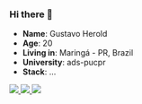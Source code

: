 ### Hi there 👋

 * **Name**: Gustavo Herold
 * **Age**: 20
 * **Living in**: Maringá - PR, Brazil
 * **University**: ads-pucpr
 * **Stack**: ...

<div>
    <a target='_blank' href="https://twitch.tv/zuko7">
        <img src="https://img.shields.io/badge/Twitch-9146FF?style=for-the-badge&logo=twitch&logoColor=white">
    </a>
    <a target='_blank' href="https://twitter.com/zukohe4rt">
        <img src="https://img.shields.io/badge/Twitter-1DA1F2?style=for-the-badge&logo=twitter&logoColor=white">
    </a>
    <a target='_blank' href="https://linkedin.com/in/gustavo-herold-1866b7222">
        <img src="https://img.shields.io/badge/LinkedIn-0077B5?style=for-the-badge&logo=linkedin&logoColor=white">
    </a>

</div>
